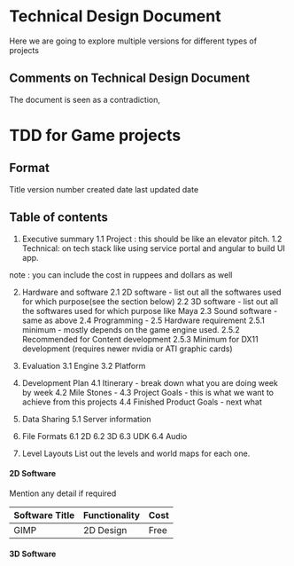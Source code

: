 # Technical Design Document

Here we are going to explore multiple versions for different types of projects

## Comments on Technical Design Document

The document is seen as a contradiction,

# TDD for Game projects

## Format
Title
version number
created date
last updated date

## Table of contents
1. Executive summary
  1.1 Project : this should be like an elevator pitch.
  1.2 Technical: on tech stack like using service portal and angular to build UI app.

  note : you can include the cost in ruppees and dollars as well

2. Hardware and software
  2.1 2D software - list out all the softwares used for which purpose(see the section below)
  2.2 3D software - list out all the softwares used for which purpose like Maya
  2.3 Sound software - same as above
  2.4 Programming -
  2.5 Hardware requirement
    2.5.1 minimum - mostly depends on the game engine used.
    2.5.2 Recommended for Content development
    2.5.3 Minimum for DX11 development (requires newer nvidia or ATI graphic cards)

3. Evaluation
  3.1 Engine
  3.2 Platform

4. Development Plan
  4.1 Itinerary - break down what you are doing week by week
  4.2 Mile Stones -
  4.3 Project Goals - this is what we want to achieve from this projects
  4.4 Finished Product Goals - next what

5. Data Sharing
  5.1 Server information

6. File Formats
  6.1 2D
  6.2 3D
  6.3 UDK
  6.4 Audio

7. Level Layouts
List out the levels and world maps for each one.


#### 2D Software
Mention any detail if required

| Software Title     | Functionality     | Cost    |
| :----------------- | :---------------- | :-------|
|   GIMP             | 2D Design         | Free    |

#### 3D Software
